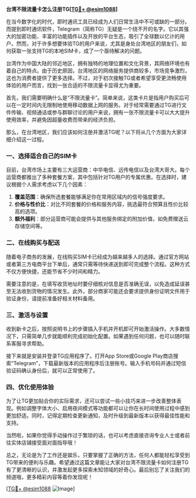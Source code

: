 **台湾不限流量卡怎么注册TG[[TG💪+ @esim1088](https://t.me/s/esim1088)]**

在当今数字化的时代，即时通讯工具已经成为人们日常生活中不可或缺的一部分。而提到即时通讯软件，Telegram（简称TG）无疑是一个绕不开的名字。它以其强大的加密功能、丰富的功能插件以及开放的平台生态，吸引了全球数以亿计的用户。然而，对于许多想要体验TG的用户来说，尤其是身处台湾地区的朋友们，如何获取一张支持TG的本地SIM卡，成了一个亟待解决的问题。

台湾作为中国大陆的邻近地区，拥有独特的地理位置和文化背景，其网络环境也有着自己的特点。由于历史原因，台湾地区的网络服务提供商较多，市场竞争激烈，这也为消费者提供了更多选择。不过，对于初次接触TG或者希望享受更流畅使用体验的用户而言，找到一张合适的不限流量卡显得尤为重要。

首先，我们需要明确什么是“不限流量卡”。简单来说，这类卡片是指用户购买后可以在一定时间内无限制地使用移动数据上网的服务。对于经常需要通过TG进行文件传输、视频通话或参与群聊讨论的用户来说，拥有一张不限流量卡可以大大提升使用效率，并避免因超量收费而带来的经济负担。

那么，在台湾地区，我们应该如何注册并激活TG呢？以下将从几个方面为大家详细介绍这一过程。

### 一、选择适合自己的SIM卡

目前，台湾市场上主要有三大运营商：中华电信、远传电信以及台湾大哥大。每个运营商都推出了多种套餐方案，其中包括针对TG用户的专属优惠。在选择时，建议根据个人需求考虑以下几个因素：

1. **覆盖范围**：确保所选套餐能够满足你在常用区域内的信号强度要求。
2. **价格与性价比**：对比不同套餐的价格和服务内容，挑选最符合预算且性价比较高的选项。
3. **额外福利**：部分运营商可能会提供与其他服务绑定的附加价值，如免费赠送云存储空间等。

### 二、在线购买与配送

随着电子商务的发展，在线购买SIM卡已经成为越来越多人的选择。通过官方网站或者第三方电商平台下单后，通常只需等待快递送到即可完成整个流程。这种方式不仅方便快捷，还能节省不少时间和精力。

需要注意的是，在填写收货地址时要仔细核对信息是否准确无误，以免造成延误甚至无法收到货物的情况发生。此外，部分商家可能还会要求提供身份证明文件用于验证身份，请提前准备好相关材料备用。

### 三、激活与设置

收到新卡之后，按照说明书上的步骤插入手机并开机即可开始激活操作。大多数情况下，只需简单几步就能顺利完成初始化配置。如果遇到任何问题，也可以随时联系客服寻求帮助。

接下来就是安装并登录TG应用程序了。打开App Store或Google Play商店搜索“Telegram”，下载最新版本的应用程序后注册账号。输入手机号码并通过短信验证码确认身份后，就可以正常使用了。

### 四、优化使用体验

为了让TG更加贴合你的实际需求，还可以尝试一些小技巧来进一步改善整体表现。例如调整字体大小、启用夜间模式等功能都可以让你在长时间使用过程中感到更加舒适。同时，记得定期检查更新通知，及时升级到最新版本以获得最佳性能和支持。

当然啦，如果你觉得手动操作过于繁琐的话，也可以考虑直接咨询专业人士或者前往实体店铺接受面对面指导哦！

总之，无论是为了工作还是娱乐，只要掌握了正确的方法，任何人都能轻松享受到TG带来的便利与乐趣。希望通过这篇文章能让大家对台湾不限流量卡如何注册TG有了更清晰的认识，并激发起更多探索未知领域的好奇心。最后别忘了关注我们的频道哦，更多精彩内容等着你发现呢！

[[TG💪+ @esim1088](https://t.me/s/esim1088) ![Image](https://i.postimg.cc/4NQfJmqS/Snipaste-2025-05-13-00-14-12.png)]
